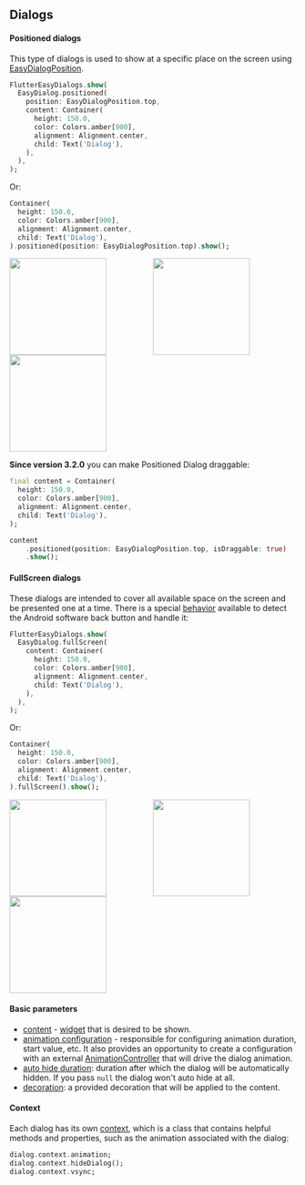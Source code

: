 ## Dialogs

#### Positioned dialogs
This type of dialogs is used to show at a specific place on the screen using [EasyDialogPosition](https://pub.dev/documentation/flutter_easy_dialogs/latest/flutter_easy_dialogs/EasyDialogPosition.html).

```dart
FlutterEasyDialogs.show(
  EasyDialog.positioned(
    position: EasyDialogPosition.top,
    content: Container(
      height: 150.0,
      color: Colors.amber[900],
      alignment: Alignment.center,
      child: Text('Dialog'),
    ),
  ),
);
```
Or:

```dart
Container(
  height: 150.0,
  color: Colors.amber[900],
  alignment: Alignment.center,
  child: Text('Dialog'),
).positioned(position: EasyDialogPosition.top).show();
```

<div style="display:flex; flex-wrap:wrap;">
    <a style="flex:1;">
        <img src="https://github.com/feduke-nukem/flutter_easy_dialogs/assets/72284940/aecc16a6-ddb7-4668-b9fc-57b07b9a742c" width="170"/>
    </a>
    <a style="flex:1;">
        <img src="https://github.com/feduke-nukem/flutter_easy_dialogs/assets/72284940/58d9c6b8-236e-492d-92ff-5a4588ffa1e0" width="170"/>
    </a>
    <a style="flex:1;">
        <img src="https://github.com/feduke-nukem/flutter_easy_dialogs/assets/72284940/a241b14a-764c-4c4d-b863-e146a0496f1b" width="170"/>
    </a>
</div>

**Since version 3.2.0** you can make Positioned Dialog draggable:
```dart
final content = Container(
  height: 150.0,
  color: Colors.amber[900],
  alignment: Alignment.center,
  child: Text('Dialog'),
);

content
    .positioned(position: EasyDialogPosition.top, isDraggable: true)
    .show();
```



#### FullScreen dialogs

These dialogs are intended to cover all available space on the screen and be presented one at a time. There is a special [behavior](https://pub.dev/documentation/flutter_easy_dialogs/latest/flutter_easy_dialogs/FullScreenDialog/onAndroidPop.html) available to detect the Android software back button and handle it:

```dart
FlutterEasyDialogs.show(
  EasyDialog.fullScreen( 
    content: Container(
      height: 150.0,
      color: Colors.amber[900],
      alignment: Alignment.center,
      child: Text('Dialog'),
    ),
  ),
);
```

Or:

```dart
Container(
  height: 150.0,
  color: Colors.amber[900],
  alignment: Alignment.center,
  child: Text('Dialog'),
).fullScreen().show();
```

<div style="display:flex; flex-wrap:wrap;">
    <a style="flex:1;">
        <img src="https://github.com/feduke-nukem/flutter_easy_dialogs/assets/72284940/f619a488-1226-47df-b49a-7ac3da36a4f7" width="170"/>
    </a>
    <a style="flex:1;">
        <img src="https://github.com/feduke-nukem/flutter_easy_dialogs/assets/72284940/42eee846-6507-47a4-9967-650095798702" width="170"/>
    </a>
    <a style="flex:1;">
        <img src="https://github.com/feduke-nukem/flutter_easy_dialogs/assets/72284940/8c2d2d76-aae9-4297-9c82-debac236af7d" width="170"/>
    </a>
</div>

#### Basic parameters
- [content](https://pub.dev/documentation/flutter_easy_dialogs/latest/flutter_easy_dialogs/EasyDialog/content.html) - [widget](https://api.flutter.dev/flutter/widgets/Widget-class.html) that is desired to be shown.
- [animation configuration](https://pub.dev/documentation/flutter_easy_dialogs/latest/flutter_easy_dialogs/EasyDialogAnimationConfiguration-class.html) - responsible for configuring animation duration, start value, etc. It also provides an opportunity to create a configuration with an external [AnimationController](https://api.flutter.dev/flutter/animation/AnimationController-class.html) that will drive the dialog animation.
- [auto hide duration](https://pub.dev/documentation/flutter_easy_dialogs/latest/flutter_easy_dialogs/EasyDialog/autoHideDuration.html): duration after which the dialog will be automatically hidden. If you pass `null` the dialog won't auto hide at all.
- [decoration](https://pub.dev/documentation/flutter_easy_dialogs/latest/flutter_easy_dialogs/EasyDialogDecoration-class.html): a provided decoration that will be applied to the content.

#### Context
Each dialog has its own [context](https://pub.dev/documentation/flutter_easy_dialogs/latest/flutter_easy_dialogs/EasyDialogContext-class.html), which is a class that contains helpful methods and properties, such as the animation associated with the dialog:

```dart
dialog.context.animation;
dialog.context.hideDialog();
dialog.context.vsync;
```
